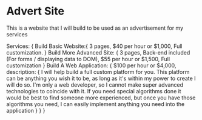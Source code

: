 # Advert Site

This is a website that I will build to be used as an advertisement for my services

Services: {
  Build Basic Website:{
    3 pages,
    $40 per hour or $1,000,
    Full customization.
  }
  Build More Advanced Site: {
    3 pages,
    Back-end included (For forms / displaying data to DOM),
    $55 per hour or $1,500,
    Full customization
  }
  Build A Web Application: {
    $100 per hour or $4,000,
    description: {
      I will help build a full custom platform for you. This platform can be anything you wish it to be, as long as it's within my power to create I will do so. I'm only a web developer, so I cannot make super advanced technologies to coincide with it. If you need special algorithms done it would be best to find someone more experienced, but once you have those algorithms you need, I can easily implement anything you need into the application
      }
  }
}

